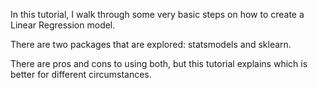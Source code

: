 In this tutorial, I walk through some very basic steps on how to create a Linear Regression model.

There are two packages that are explored: statsmodels and sklearn.

There are pros and cons to using both, but this tutorial explains which is better for different circumstances.
